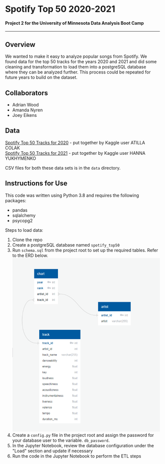 # Spotify Top 50 2020-2021
#### Project 2 for the University of Minnesota Data Analysis Boot Camp
-----
## Overview

We wanted to make it easy to analyze popular songs from Spotify. We found data for the top 50 tracks for the years 2020 and 2021 and did some cleaning and transformation to load them into a postgreSQL database where they can be analyzed further. This process could be repeated for future years to build on the dataset.

## Collaborators
* Adrian Wood
* Amanda Nyren
* Joey Eikens

## Data
[Spotify Top 50 Tracks for 2020](https://www.kaggle.com/datasets/atillacolak/top-50-spotify-tracks-2020) - put together by Kaggle user ATILLA COLAK  
[Spotify Top 50 Tracks for 2021](https://www.kaggle.com/datasets/equinxx/spotify-top-50-songs-in-2021) - put together by Kaggle user HANNA YUKHYMENKO

CSV files for both these data sets is in the `data` directory.

## Instructions for Use

This code was written using Python 3.8 and requires the following packages:
* pandas
* sqlalchemy
* psycopg2

Steps to load data:
1. Clone the repo
1. Create a postgreSQL database named `spotify_top50`
1. Run `schema.sql` from the project root to set up the required tables. Refer to the ERD below.
![schema diagram](schema.png)
1. Create a `config.py` file in the project root and assign the password for your database user to the variable. `db_password`. 
1. In the Jupyter Notebook, review the database configuration under the "Load" section and update if necessary
1. Run the code in the Jupyter Notebook to perform the ETL steps

